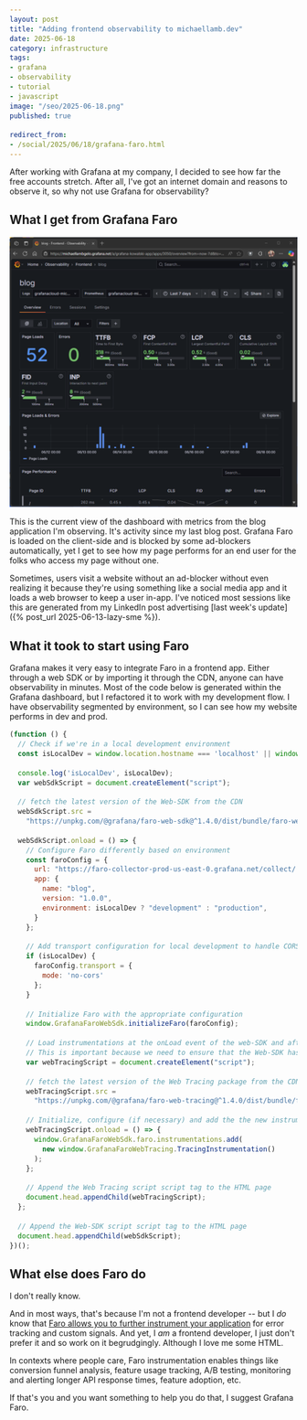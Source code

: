 ```yaml
---
layout: post
title: "Adding frontend observability to michaellamb.dev"
date: 2025-06-18
category: infrastructure
tags:
- grafana
- observability
- tutorial
- javascript
image: "/seo/2025-06-18.png"
published: true

redirect_from:
- /social/2025/06/18/grafana-faro.html
---
```


After working with Grafana at my company, I decided to see how far the free accounts stretch. After all, I've got an internet domain and reasons to observe it, so why not use Grafana for observability?

## What I get from Grafana Faro

![Grafana Faro dashboard for the blog application](/img/2025-06-18-blog-observability.png)

This is the current view of the dashboard with metrics from the blog application I'm observing. It's activity since my last blog post. Grafana Faro is loaded on the client-side and is blocked by some ad-blockers automatically, yet I get to see how my page performs for an end user for the folks who access my page without one. 

Sometimes, users visit a website without an ad-blocker without even realizing it because they're using something like a social media app and it loads a web browser to keep a user in-app. I've noticed most sessions like this are generated from my LinkedIn post advertising [last week's update]({% post_url 2025-06-13-lazy-sme %}).

## What it took to start using Faro

Grafana makes it very easy to integrate Faro in a frontend app. Either through a web SDK or by importing it through the CDN, anyone can have observability in minutes. Most of the code below is generated within the Grafana dashboard, but I refactored it to work with my development flow. I have observability segmented by environment, so I can see how my website performs in dev and prod.

```js
(function () {
  // Check if we're in a local development environment
  const isLocalDev = window.location.hostname === 'localhost' || window.location.hostname === '127.0.0.1';
  
  console.log('isLocalDev', isLocalDev);
  var webSdkScript = document.createElement("script");

  // fetch the latest version of the Web-SDK from the CDN
  webSdkScript.src =
    "https://unpkg.com/@grafana/faro-web-sdk@^1.4.0/dist/bundle/faro-web-sdk.iife.js";

  webSdkScript.onload = () => {
    // Configure Faro differently based on environment
    const faroConfig = {
      url: "https://faro-collector-prod-us-east-0.grafana.net/collect/...",
      app: {
        name: "blog",
        version: "1.0.0",
        environment: isLocalDev ? "development" : "production",
      }
    };
    
    // Add transport configuration for local development to handle CORS
    if (isLocalDev) {
      faroConfig.transport = {
        mode: 'no-cors'
      };
    }
    
    // Initialize Faro with the appropriate configuration
    window.GrafanaFaroWebSdk.initializeFaro(faroConfig);

    // Load instrumentations at the onLoad event of the web-SDK and after the above configuration.
    // This is important because we need to ensure that the Web-SDK has been loaded and initialized before we add further instruments!
    var webTracingScript = document.createElement("script");

    // fetch the latest version of the Web Tracing package from the CDN
    webTracingScript.src =
      "https://unpkg.com/@grafana/faro-web-tracing@^1.4.0/dist/bundle/faro-web-tracing.iife.js";

    // Initialize, configure (if necessary) and add the the new instrumentation to the already loaded and configured Web-SDK.
    webTracingScript.onload = () => {
      window.GrafanaFaroWebSdk.faro.instrumentations.add(
        new window.GrafanaFaroWebTracing.TracingInstrumentation()
      );
    };

    // Append the Web Tracing script script tag to the HTML page
    document.head.appendChild(webTracingScript);
  };

  // Append the Web-SDK script script tag to the HTML page
  document.head.appendChild(webSdkScript);
})();
```

## What else does Faro do

I don't really know.

And in most ways, that's because I'm not a frontend developer -- but I *do* know that [Faro allows you to further instrument your application](https://grafana.com/docs/grafana-cloud/monitor-applications/frontend-observability/instrument/) for error tracking and custom signals. And yet, I *am* a frontend developer, I just don't prefer it and so work on it begrudgingly. Although I love me some HTML.

In contexts where people care, Faro instrumentation enables things like conversion funnel analysis, feature usage tracking, A/B testing, monitoring and alerting longer API response times, feature adoption, etc. 

If that's you and you want something to help you do that, I suggest Grafana Faro.
